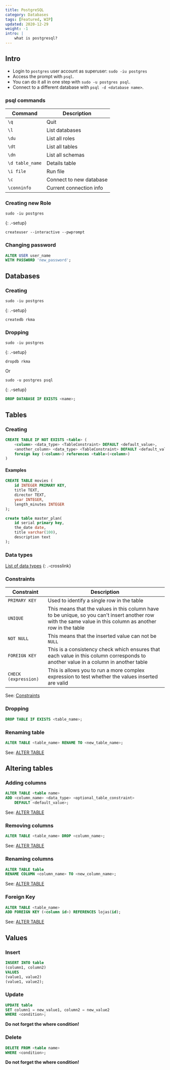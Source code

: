 ```yaml
---
title: PostgreSQL
category: Databases
tags: [Featured, WIP]
updated: 2020-12-29
weight: -1
intro: |
    what is postgresql?
---
```


Intro
-------------------------------------

- Login to `postgres` user account as superuser: `sudo -iu postgres`
- Access the prompt with `psql`.
- You can do it all in one step with `sudo -u postgres psql`.
- Connect to a different database with `psql -d <database name>`.


### psql commands

| Command                            | Description             |
| ---------------------------------- | ----------------------- |
| `\q`                               | Quit                    |
| `\l`                               | List databases          |
| `\du`                              | List all roles          |
| `\dt`                              | List all tables         |
| `\dn`                              | List all schemas        |
| `\d table_name`                    | Details table           |
| `\i file`                          | Run file                |
| `\c`                               | Connect to new database |
| `\conninfo`                        | Current connection info |


### Creating new Role

```shell
sudo -iu postgres
```
{: .-setup}

```shell
createuser --interactive --pwprompt
```

### Changing password

```sql
ALTER USER user_name
WITH PASSWORD 'new_password';
```


Databases
-------------------------------------

### Creating

```shell
sudo -iu postgres
```
{: .-setup}

```shell
createdb rkma
```

### Dropping

```shell
sudo -iu postgres
```
{: .-setup}

```shell
dropdb rkma
```

Or

```shell
sudo -u postgres psql
```
{: .-setup}

```sql
DROP DATABASE IF EXISTS <name>;
```

## Tables

### Creating

```sql
CREATE TABLE IF NOT EXISTS <table> (
    <column> <data_type> <TableConstraint> DEFAULT <default_value>,
    <another_column> <data_type> <TableConstraint> DEFAULT <default_value>,
    foreign key (<column>) references <table>(<column>)
)
```

#### Examples

```sql
CREATE TABLE movies (
    id INTEGER PRIMARY KEY,
    title TEXT,
    director TEXT,
    year INTEGER,
    length_minutes INTEGER
);

create table master_plan(
    id serial primary key,
    the_date date,
    title varchar(100),
    description text
);
```

### Data types

[List of data types](https://www.postgresql.org/docs/9.5/datatype.html)
{: .-crosslink}

### Constraints

| Constraint | Description      |
| ---------- | ---------------- |
| `PRIMARY KEY`        | Used to identify a single row in the table |
| `UNIQUE`             | This means that the values in this column have to be unique, so you can't insert another row with the same value in this column as another row in the table |
| `NOT NULL`           | This means that the inserted value can not be `NULL` |
| `FOREIGN KEY`        | This is a consistency check which ensures that each value in this column corresponds to another value in a column in another table |
| `CHECK (expression)` | This is allows you to run a more complex expression to test whether the values inserted are valid |

See: [Constraints](https://www.postgresql.org/docs/9.4/ddl-constraints.html)

### Dropping

```sql
DROP TABLE IF EXISTS <table_name>;
```

### Renaming table

```sql
ALTER TABLE <table_name> RENAME TO <new_table_name>;
```

See: [ALTER TABLE](https://www.postgresql.org/docs/9.4/sql-altertable.html)

Altering tables
-------------------------------------

### Adding columns

```sql
ALTER TABLE <table name>
ADD <column_name> <data_type> <optional_table_constraint>
    DEFAULT <default_value>;
```

See: [ALTER TABLE](https://www.postgresql.org/docs/9.4/sql-altertable.html)

### Removing columns

```sql
ALTER TABLE <table_name> DROP <column_name>;
```

See: [ALTER TABLE](https://www.postgresql.org/docs/9.4/sql-altertable.html)

### Renaming columns

```sql
ALTER TABLE table
RENAME COLUMN <column_name> TO <new_column_name>;
```

See: [ALTER TABLE](https://www.postgresql.org/docs/9.4/sql-altertable.html)

###  Foreign Key

```sql
ALTER TABLE <table_name>
ADD FOREIGN KEY (<column id>) REFERENCES lojas(id);
```

See: [ALTER TABLE](https://www.postgresql.org/docs/9.4/sql-altertable.html)


Values
-------------------------------------

### Insert

```sql
INSERT INTO table
(column1, column2)
VALUES
(value1, value2)
(value1, value2);
```

### Update

```sql
UPDATE table
SET column1 = new_value1, column2 = new_value2
WHERE <condition>;
```

**Do not forget the where condition!**

### Delete

```sql
DELETE FROM <table name>
WHERE <condition>;
```

**Do not forget the where condition!**
